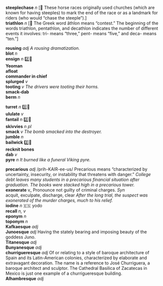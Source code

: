 __steeplechase__ _n_ [:scroll: These horse races originally used churches (which are known for having steeples) to mark the end of the race or as a landmark for riders (who would “chase the steeple”).]  
__triathlon__ _n_ [:scroll: The Greek word âthlon means “contest.” The beginning of the words triathlon, pentathlon, and decathlon indicates the number of different events it involves: tri- means “three,” pent- means “five,” and deca- means “ten.”]  


__rousing__ _adj_ _A rousing dramatization._  
__blot__ _n_  
__ensign__ _n_ :two::hammer:  
__Yeoman__  
__afloat__  
__commander in chief__  
__splurged__ _v_  
__tooting__ _v_ _The drivers were tooting their horns._  
__smack-dab__  
__berm__ _n_  

__turret__ _n_ :three::hammer:  
__ululate__ _v_  
__fantail__ _n_ :two::hammer:  
__skivvies__ _n pl_  
__smack__ _v_ _The bomb smacked into the destroyer._  
__jumble__ _n_  
__bailwick__ :two::hammer:  
__recknit bones__  
__dab__ _v_  
__pyre__ _n_ _It burned like a funeral Viking pyre._  

__precarious__ _adj_ /prih-KAIR-ee-us/ Precarious means “characterized by uncertainty, insecurity, or instability that threatens with danger.” _College debt leaves many students in a precarious financial situation after graduation._ _The books were stacked high in a precarious tower._  
__exonerate__ v_ Pronounce not guilty of criminal charges. _Syn_ acquit, exculpate, discharge, clear _After the long trial, the suspect was exonerated of the murder charges, much to his relief._  
__iodine__ _n_ :es: yodo  
__recall__ _n, v_  
__eponym__ _n_  
__toponym__ _n_  
__Kafkaesque__ _adj_  
__Junoesque__ _adj_ Having the stately bearing and imposing beauty of the goddess Juno.  
__Titanesque__ _adj_  
__Bunyanesque__ _adj_  
__churrigueresque__ _adj_ Of or relating to a style of baroque architecture of Spain and its Latin-American colonies, characterized by elaborate and extravagant decoration. The name is a reference to José Churriguera, a baroque architect and sculptor. The Cathedral Basilica of Zacatecas in Mexico is just one example of a churrigueresque building.  
__Alhambresque__ _adj_  
